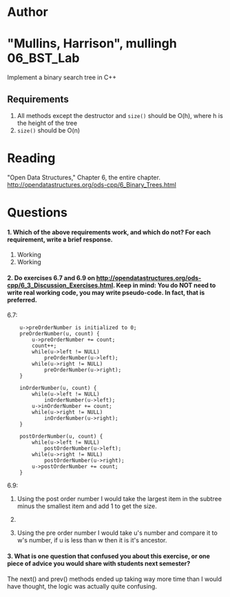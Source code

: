 Author
==========
"Mullins, Harrison", mullingh
06_BST_Lab
==============

Implement a binary search tree in C++

Requirements
------------

1. All methods except the destructor and `size()` should be O(h), where h is the height of the tree
2. `size()` should be O(n)

Reading
=======
"Open Data Structures," Chapter 6, the entire chapter. http://opendatastructures.org/ods-cpp/6_Binary_Trees.html

Questions
=========

#### 1. Which of the above requirements work, and which do not? For each requirement, write a brief response.

1. Working
2. Working

#### 2. Do exercises 6.7 and 6.9 on http://opendatastructures.org/ods-cpp/6_3_Discussion_Exercises.html. Keep in mind: You do NOT need to write real working code, you may write pseudo-code. In fact, that is preferred.

6.7:
```
	u->preOrderNumber is initialized to 0;
	preOrderNumber(u, count) {
		u->preOrderNumber += count;
		count++;
		while(u->left != NULL)
			preOrderNumber(u->left);
		while(u->right != NULL)
			preOrderNumber(u->right);
	}
	
	inOrderNumber(u, count) {
		while(u->left != NULL)
			inOrderNumber(u->left);
		u->inOrderNumber += count;
		while(u->right != NULL)
			inOrderNumber(u->right);
	}
	
	postOrderNumber(u, count) {
		while(u->left != NULL)
			postOrderNumber(u->left);
		while(u->right != NULL)
			postOrderNumber(u->right);
		u->postOrderNumber += count;
	}
```
6.9: 

1. Using the post order number I would take the largest item in the subtree minus the smallest item and add 1 to get the size. 

2. 

3. Using the pre order number I would take u's number and compare it to w's number, if u is less than w then it is it's ancestor.

#### 3. What is one question that confused you about this exercise, or one piece of advice you would share with students next semester?

The next() and prev() methods ended up taking way more time than I would have thought, the logic was actually quite confusing.